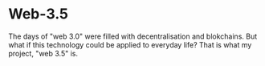 # Web-3.5
The days of "web 3.0" were filled with decentralisation and blokchains. But what if this technology could be applied to everyday life? That is what my project, "web 3.5" is.
